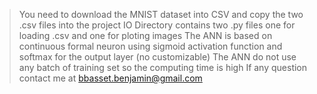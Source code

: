 >You need to download the MNIST dataset into CSV and copy the two .csv files into the project
>IO Directory contains two .py files one for loading .csv and one for ploting images
>The ANN is based on continuous formal neuron using sigmoid activation function and softmax for the output layer (no customizable)
>The ANN do not use any batch of training set so the computing time is high
>If any question contact me at bbasset.benjamin@gmail.com
